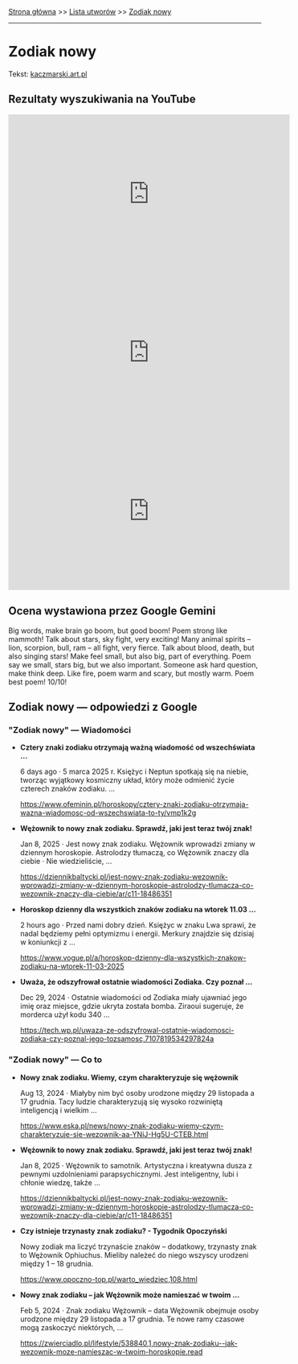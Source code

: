 [Strona główna](../index.md) >> [Lista utworów](../list.md) >> [Zodiak nowy](691.md)

---

# Zodiak nowy

Tekst: [kaczmarski.art.pl](https://www.kaczmarski.art.pl/tworczosc/wiersze/zodiak-nowy/)

## Rezultaty wyszukiwania na YouTube

<iframe width="560" height="315" src="https://www.youtube.com/embed/vm25uuCUz5I?si=IdontcarewhotheIRSsendsImnotpayingtaxes" title="YouTube video player" frameborder="0" allow="accelerometer; autoplay; clipboard-write; encrypted-media; gyroscope; picture-in-picture; web-share" referrerpolicy="strict-origin-when-cross-origin" allowfullscreen></iframe>

<iframe width="560" height="315" src="https://www.youtube.com/embed/CAZwKO1Wncc?si=IdontcarewhotheIRSsendsImnotpayingtaxes" title="YouTube video player" frameborder="0" allow="accelerometer; autoplay; clipboard-write; encrypted-media; gyroscope; picture-in-picture; web-share" referrerpolicy="strict-origin-when-cross-origin" allowfullscreen></iframe>

<iframe width="560" height="315" src="https://www.youtube.com/embed/El7nz28ylPo?si=IdontcarewhotheIRSsendsImnotpayingtaxes" title="YouTube video player" frameborder="0" allow="accelerometer; autoplay; clipboard-write; encrypted-media; gyroscope; picture-in-picture; web-share" referrerpolicy="strict-origin-when-cross-origin" allowfullscreen></iframe>

## Ocena wystawiona przez Google Gemini

Big words, make brain go boom, but good boom! Poem strong like mammoth! Talk about stars, sky fight, very exciting! Many animal spirits – lion, scorpion, bull, ram – all fight, very fierce. Talk about blood, death, but also singing stars! Make feel small, but also big, part of everything. Poem say we small, stars big, but we also important. Someone ask hard question, make think deep. Like fire, poem warm and scary, but mostly warm. Poem best poem! 10/10! 


## Zodiak nowy — odpowiedzi z Google

### "Zodiak nowy" — Wiadomości

- **Cztery znaki zodiaku otrzymają ważną wiadomość od wszechświata ...**

    6 days ago  ·  5 marca 2025 r. Księżyc i Neptun spotkają się na niebie, tworząc wyjątkowy kosmiczny układ, który może odmienić życie czterech znaków zodiaku. ... 

   <https://www.ofeminin.pl/horoskopy/cztery-znaki-zodiaku-otrzymaja-wazna-wiadomosc-od-wszechswiata-to-ty/vmp1k2g>
- **Wężownik to nowy znak zodiaku. Sprawdź, jaki jest teraz twój znak!**

    Jan 8, 2025  ·  Jest nowy znak zodiaku. Wężownik wprowadzi zmiany w dziennym horoskopie. Astrolodzy tłumaczą, co Wężownik znaczy dla ciebie · Nie wiedzieliście, ... 

   <https://dziennikbaltycki.pl/jest-nowy-znak-zodiaku-wezownik-wprowadzi-zmiany-w-dziennym-horoskopie-astrolodzy-tlumacza-co-wezownik-znaczy-dla-ciebie/ar/c11-18486351>
- **Horoskop dzienny dla wszystkich znaków zodiaku na wtorek 11.03 ...**

    2 hours ago  ·  Przed nami dobry dzień. Księżyc w znaku Lwa sprawi, że nadal będziemy pełni optymizmu i energii. Merkury znajdzie się dzisiaj w koniunkcji z ... 

   <https://www.vogue.pl/a/horoskop-dzienny-dla-wszystkich-znakow-zodiaku-na-wtorek-11-03-2025>
- **Uważa, że odszyfrował ostatnie wiadomości Zodiaka. Czy poznał ...**

    Dec 29, 2024  ·  Ostatnie wiadomości od Zodiaka miały ujawniać jego imię oraz miejsce, gdzie ukryta została bomba. Ziraoui sugeruje, że morderca użył kodu 340 ... 

   <https://tech.wp.pl/uwaza-ze-odszyfrowal-ostatnie-wiadomosci-zodiaka-czy-poznal-jego-tozsamosc,7107819534297824a>

### "Zodiak nowy" — Co to

- **Nowy znak zodiaku. Wiemy, czym charakteryzuje się wężownik**

    Aug 13, 2024  ·  Miałyby nim być osoby urodzone między 29 listopada a 17 grudnia. Tacy ludzie charakteryzują się wysoko rozwiniętą inteligencją i wielkim ... 

   <https://www.eska.pl/news/nowy-znak-zodiaku-wiemy-czym-charakteryzuje-sie-wezownik-aa-YNiJ-Hg5U-CTEB.html>
- **Wężownik to nowy znak zodiaku. Sprawdź, jaki jest teraz twój znak!**

    Jan 8, 2025  ·  Wężownik to samotnik. Artystyczna i kreatywna dusza z pewnymi uzdolnieniami parapsychicznymi. Jest inteligentny, lubi i chłonie wiedzę, także ... 

   <https://dziennikbaltycki.pl/jest-nowy-znak-zodiaku-wezownik-wprowadzi-zmiany-w-dziennym-horoskopie-astrolodzy-tlumacza-co-wezownik-znaczy-dla-ciebie/ar/c11-18486351>
- **Czy istnieje trzynasty znak zodiaku? - Tygodnik Opoczyński**

    Nowy zodiak ma liczyć trzynaście znaków – dodatkowy, trzynasty znak to Wężownik Ophiuchus. Mieliby należeć do niego wszyscy urodzeni między 1 – 18 grudnia. 

   <https://www.opoczno-top.pl/warto_wiedziec,108.html>
- **Nowy znak zodiaku – jak Wężownik może namieszać w twoim ...**

    Feb 5, 2024  ·  Znak zodiaku Wężownik – data   Wężownik obejmuje osoby urodzone między 29 listopada a 17 grudnia. Te nowe ramy czasowe mogą zaskoczyć niektórych, ... 

   <https://zwierciadlo.pl/lifestyle/538840,1,nowy-znak-zodiaku--jak-wezownik-moze-namieszac-w-twoim-horoskopie.read>

